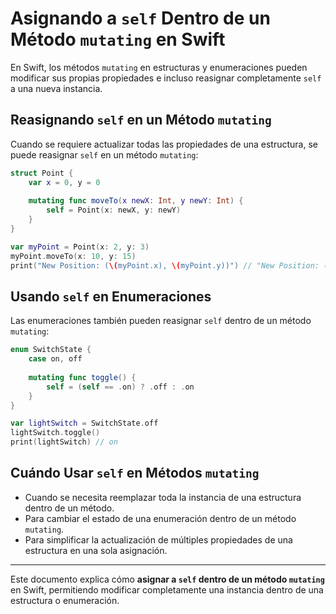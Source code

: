 # Asignando a `self` Dentro de un Método `mutating` en Swift

En Swift, los métodos `mutating` en estructuras y enumeraciones pueden modificar sus propias propiedades e incluso reasignar completamente `self` a una nueva instancia.

## Reasignando `self` en un Método `mutating`

Cuando se requiere actualizar todas las propiedades de una estructura, se puede reasignar `self` en un método `mutating`:

```swift
struct Point {
    var x = 0, y = 0
    
    mutating func moveTo(x newX: Int, y newY: Int) {
        self = Point(x: newX, y: newY)
    }
}

var myPoint = Point(x: 2, y: 3)
myPoint.moveTo(x: 10, y: 15)
print("New Position: (\(myPoint.x), \(myPoint.y))") // "New Position: (10, 15)"
```

## Usando `self` en Enumeraciones

Las enumeraciones también pueden reasignar `self` dentro de un método `mutating`:

```swift
enum SwitchState {
    case on, off
    
    mutating func toggle() {
        self = (self == .on) ? .off : .on
    }
}

var lightSwitch = SwitchState.off
lightSwitch.toggle()
print(lightSwitch) // on
```

## Cuándo Usar `self` en Métodos `mutating`

- Cuando se necesita reemplazar toda la instancia de una estructura dentro de un método.
- Para cambiar el estado de una enumeración dentro de un método `mutating`.
- Para simplificar la actualización de múltiples propiedades de una estructura en una sola asignación.

---

Este documento explica cómo **asignar a `self` dentro de un método `mutating`** en Swift, permitiendo modificar completamente una instancia dentro de una estructura o enumeración.
